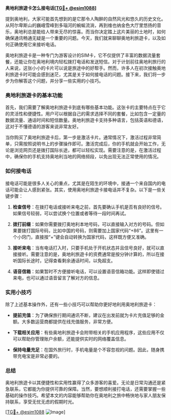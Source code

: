 **奥地利旅遊卡怎么接电话[[TG💪+ @esim1088](https://t.me/s/esim1088)]**

提到奥地利，大家可能首先想到的是它那令人陶醉的自然风光和悠久的历史文化。从阿尔卑斯山的巍峨雪峰到多瑙河的蜿蜒流淌，再到维也纳金色大厅里悠扬的音乐，奥地利总是能给人带来无尽的惊喜。而当你决定踏上这片美丽的土地时，如何确保通讯畅通无疑是一个重要的问题。今天，我们就来聊聊奥地利旅遊卡，以及如何正确使用它来接听电话。

奥地利旅遊卡是一种专门为游客设计的SIM卡，它不仅提供了丰富的数据流量套餐，还能让你在奥地利境内轻松拨打电话和发送短信。对于计划前往奥地利旅行的人来说，这张小小的卡片可以说是旅途中的好帮手。然而，许多人在初次接触奥地利旅遊卡时可能会感到迷茫，尤其是关于如何接电话的问题。接下来，我们将一步步为你解答这个问题，并分享一些实用的小技巧。

### 奥地利旅遊卡的基本功能

首先，我们需要了解奥地利旅遊卡到底有哪些基本功能。这张卡的主要特点在于它的灵活性和便捷性。用户可以根据自己的需求选择不同的套餐，比如包含一定量的数据流量、通话时间和短信数量。奥地利旅遊卡支持多种语言，包括英语和德语，这对于不懂德语的游客来说非常友好。

当你购买了奥地利旅遊卡后，第一步是激活卡片。通常情况下，激活过程非常简单，只需按照说明书上的步骤操作即可。激活完成后，你的手机就会开始工作，无论是浏览网页还是拨打国际长途，都可以轻松实现。需要注意的是，在激活过程中，确保你的手机支持奥地利当地的网络频段，以免出现无法正常使用的情况。

### 如何接电话

接电话可能是很多人关心的重点，尤其是在陌生的环境中，接通一个来自国内的电话可能会让人感到紧张。其实，使用奥地利旅遊卡接电话并不复杂。以下是一些关键步骤：

1. **检查信号**：在拨打电话或接听来电之前，首先要确认手机是否有良好的信号。如果信号较弱，可以尝试换个位置或者等待一段时间再试。

2. **拨打前缀**：如果你需要拨打奥地利本地号码，可以直接输入对方的号码。但如果要拨打国际号码，比如中国的号码，则需要加上国家代码“+86”。这里有一个小窍门，直接按“+”键会自动转换为国家代码，这样既方便又准确。

3. **接听来电**：当有电话打入时，只要手机处于开机状态并且信号良好，就可以直接接听。需要注意的是，奥地利旅遊卡的资费通常是按分钟计算的，所以在接听国际长途时，记得查看剩余通话时间，以免超支。

4. **语音信箱**：如果暂时不方便接听电话，可以设置语音信箱功能。这样即使错过来电，也可以通过语音留言了解对方的信息。

### 实用小技巧

除了上述基本操作外，还有一些小技巧可以帮助你更好地利用奥地利旅遊卡：

- **提前充值**：为了确保旅行期间通讯不断，建议在出发前就为卡片充值足够的金额。大多数运营商都提供在线充值服务，非常方便。

- **下载相关应用**：有些奥地利旅遊卡会附带相关的手机应用程序，这些应用不仅可以帮助你管理账户余额，还能提供实时的网络覆盖信息。

- **保持电量充足**：在国外旅行时，手机电量是个不容忽视的问题。因此，随身携带充电宝是非常必要的。

### 总结

奥地利旅遊卡以其便捷性和实用性赢得了众多游客的喜爱。无论是日常沟通还是紧急联系，它都能为你提供可靠的保障。当然，要想顺利接打电话，还需要掌握一些基础的操作技巧。希望本文的内容能够帮助你在奥地利之旅中畅快地与家人朋友保持联系，享受无忧无虑的假期时光。

[[TG💪+ @esim1088](https://t.me/s/esim1088) ![Image](https://i.postimg.cc/4NQfJmqS/Snipaste-2025-05-13-00-14-12.png)]